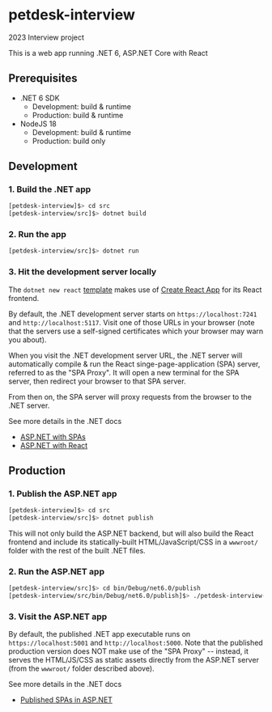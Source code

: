 # petdesk-interview
2023 Interview project

This is a web app running .NET 6, ASP.NET Core with React

## Prerequisites
 - .NET 6 SDK
    - Development: build & runtime
    - Production: build & runtime
 - NodeJS 18
    - Development: build & runtime
    - Production: build only

## Development

### 1. Build the .NET app
```sh
[petdesk-interview]$> cd src
[petdesk-interview/src]$> dotnet build
```

### 2. Run the app
```sh
[petdesk-interview/src]$> dotnet run
```

### 3. Hit the development server locally
The `dotnet new react` [template](https://learn.microsoft.com/en-us/aspnet/core/client-side/spa/react?view=aspnetcore-6.0&tabs=netcore-cli) makes use of [Create React App](https://create-react-app.dev/) for its React frontend.

By default, the .NET development server starts on `https://localhost:7241` and `http://localhost:5117`. Visit one of those URLs in your browser (note that the servers use a self-signed certificates which your browser may warn you about).

When you visit the .NET development server URL, the .NET server will automatically compile & run the React singe-page-application (SPA) server, referred to as the "SPA Proxy". It will open a new terminal for the SPA server, then redirect your browser to that SPA server.

From then on, the SPA server will proxy requests from the browser to the .NET server.

See more details in the .NET docs
  - [ASP.NET with SPAs](https://learn.microsoft.com/en-us/aspnet/core/client-side/spa/intro?view=aspnetcore-6.0)
  - [ASP.NET with React](https://learn.microsoft.com/en-us/aspnet/core/client-side/spa/react?view=aspnetcore-6.0&tabs=netcore-cli)

## Production
### 1. Publish the ASP.NET app
```sh
[petdesk-interview]$> cd src
[petdesk-interview/src]$> dotnet publish
```

This will not only build the ASP.NET backend, but will also build the React frontend and include its statically-built HTML/JavaScript/CSS in a `wwwroot/` folder with the rest of the built .NET files.

### 2. Run the ASP.NET app
```sh
[petdesk-interview/src]$> cd bin/Debug/net6.0/publish
[petdesk-interview/src/bin/Debug/net6.0/publish]$> ./petdesk-interview-app.exe
```

### 3. Visit the ASP.NET app
By default, the published .NET app executable runs on `https://localhost:5001` and `http://localhost:5000`. Note that the published production version does NOT make use of the "SPA Proxy" -- instead, it serves the HTML/JS/CSS as static assets directly from the ASP.NET server (from the `wwwroot/` folder described above).

See more details in the .NET docs
 - [Published SPAs in ASP.NET](https://learn.microsoft.com/en-us/aspnet/core/client-side/spa/intro?view=aspnetcore-6.0#published-single-page-apps)